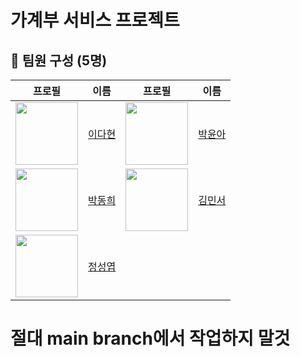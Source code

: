 # 가계부 서비스 프로젝트
## 📌 팀원 구성 (5명)

| 프로필 | 이름 | 프로필 | 이름 |
|--------|------|--------|------|
| <img src="https://avatars.githubusercontent.com/dlekgus1q?v=4" width="100"> | [이다현](https://github.com/dlekgus1q) | <img src="https://avatars.githubusercontent.com/0woy?v=4" width="100"> | [박윤아](https://github.com/0woy) |
| <img src="https://avatars.githubusercontent.com/parkpark8?v=4" width="100"> | [박동희](https://github.com/parkpark8) |<img src="https://avatars.githubusercontent.com/meentho?v=4" width="100"> | [김민서](https://github.com/meentho) |
| <img src="https://avatars.githubusercontent.com/MeongW?v=4" width="100"> | [정성엽](https://github.com/MeongW) |



# 절대 main branch에서 작업하지 말것
